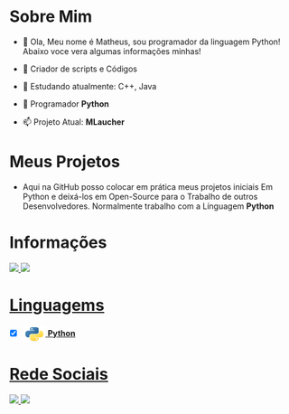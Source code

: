 # Sobre Mim
  
- 👋 Ola, Meu nome é Matheus, sou programador da linguagem Python! Abaixo voce vera
algumas informações minhas!

- 👀 Criador de scripts e Códigos

- 📖 Estudando atualmente: C++, Java

- 🐍 Programador **Python**

- 📫 Projeto Atual: **MLaucher**

# Meus Projetos
- Aqui na GitHub posso colocar em prática meus projetos iniciais
Em Python e deixá-los em Open-Source para o Trabalho de outros
Desenvolvedores. Normalmente trabalho com a Línguagem **Python**

# Informações
<div>
  <a href="https://github.com/MatheusTGamerPro">
  <img height="160em" src="https://github-readme-stats.vercel.app/api?username=matheustgamerpro&show_icons=true&theme=dark&include_all_commits=true&count_private=true"/>
  <img height="120em" src="https://github-readme-stats.vercel.app/api/top-langs/?username=matheustgamerpro&layout=compact&langs_count=7&theme=dark"/>
</div>
  
# Linguagems
- [x] <img align="center" alt="MatheusTGP" height="30" width="40" src="https://raw.githubusercontent.com/devicons/devicon/master/icons/python/python-original.svg"> **Python**
  
# Rede Sociais
<a href="https://www.youtube.com/c/MatheusTGamerPro%E3%83%84" target="_blank"><img src="https://img.shields.io/badge/YouTube-FF0000?style=for-the-badge&logo=youtube&logoColor=white" target="_blank"> <a href = "matheustgpcontato@gmail.com"><img src="https://img.shields.io/badge/-Gmail-%23333?style=for-the-badge&logo=gmail&logoColor=white" target="_blank"></a>
